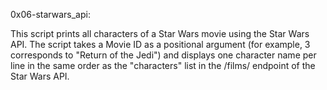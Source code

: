 0x06-starwars_api:

This script prints all characters of a Star Wars movie using the Star Wars API.
The script takes a Movie ID as a positional argument (for example, 3 corresponds to "Return of the Jedi") and displays one character name per line in the same order as the "characters" list in the /films/ endpoint of the Star Wars API.
